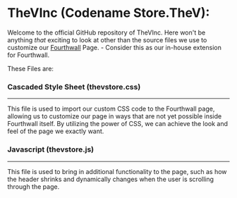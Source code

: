 # TheVInc (Codename Store.TheV): 
Welcome to the official GitHub repository of TheVInc. Here won't be anything *that* exciting to look at other than the source files we use to customize our [Fourthwall](https://store.thev.to) Page. - Consider this as our in-house extension for Fourthwall.

These Files are:
### Cascaded Style Sheet (thevstore.css)
---
This file is used to import our custom CSS code to the Fourthwall page, allowing us to customize our page in ways that are not yet possible inside Fourthwall itself. By utilizing the power of CSS, we can achieve the look and feel of the page we exactly want. 

### Javascript (thevstore.js)
---
This file is used to bring in additional functionality to the page, such as how the header shrinks and dynamically changes when the user is scrolling through the page.
